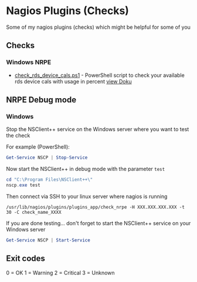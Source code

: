 # Nagios Plugins (Checks)

Some of my nagios plugins (checks) which might be helpful for some of you

## Checks

### Windows NRPE

* [check_rds_device_cals.ps1](Windows_NRPE/check_rds_device_cals.ps1) - PowerShell script to check your available rds device cals with usage in percent [view Doku](Doku/Windows_NRPE/check_rds_device_cals.README.md)

## NRPE Debug mode

### Windows

Stop the NSClient++ service on the Windows server where you want to test the check

For example (PowerShell):

```powershell
Get-Service NSCP | Stop-Service
```

Now start the NSClient++ in debug mode with the parameter `test`

```powershell
cd "C:\Program Files\NSClient++\"
nscp.exe test
```

Then connect via SSH to your linux server where nagios is running

```
/usr/lib/nagios/plugins/plugins_app/check_nrpe -H XXX.XXX.XXX.XXX -t 30 -C check_name_XXXX
```

If you are done testing... don't forget to start the NSClient++ service on your Windows server

```powershell
Get-Service NSCP | Start-Service
```

## Exit codes

0 = OK
1 = Warning
2 = Critical
3 = Unknown